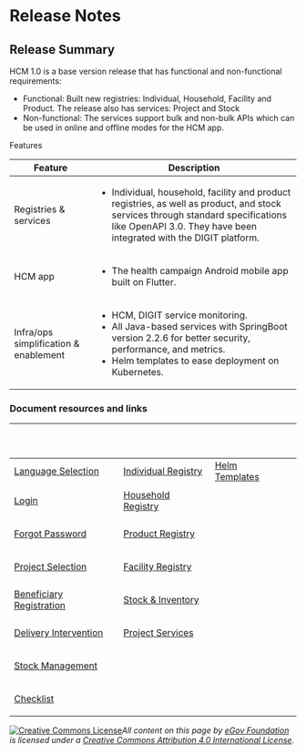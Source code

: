 # Release Notes

## Release Summary&#x20;

HCM 1.0 is a base version release that has functional and non-functional requirements:

* Functional: Built new registries: Individual, Household, Facility and Product. The release also has services: Project and Stock&#x20;
* Non-functional: The services support bulk and non-bulk APIs which can be used in online and offline modes for the HCM app.

Features

| Feature                               | Description                                                                                                                                                                                                            |
| ------------------------------------- | ---------------------------------------------------------------------------------------------------------------------------------------------------------------------------------------------------------------------- |
| Registries & services                 | <ul><li>Individual, household, facility and product registries, as well as product, and stock services through standard specifications like OpenAPI 3.0. They have been integrated with the DIGIT platform.</li></ul>  |
| HCM app                               | <ul><li>The health campaign Android mobile app built on Flutter.</li></ul>                                                                                                                                             |
| Infra/ops simplification & enablement | <ul><li>HCM, DIGIT service monitoring.</li><li>All Java-based services with SpringBoot version 2.2.6 for better security, performance, and metrics.</li><li>Helm templates to ease deployment on Kubernetes.</li></ul> |

### Document resources and links

| <p></p><p><br></p>                                                                                                                   | <p></p><p><br></p>                                                                                           | <p></p><p><br></p>                                                                                                                                                        |   |
| ------------------------------------------------------------------------------------------------------------------------------------ | ------------------------------------------------------------------------------------------------------------ | ------------------------------------------------------------------------------------------------------------------------------------------------------------------------- | - |
| [Language Selection](https://health.digit.org/product/health-campaign-management/hcm-app-user-manual/language-selection)             | [Individual Registry](https://health.digit.org/platform/configuration/hcm-configuration/individual-registry) | [Helm Templates](https://github.com/egovernments/health-campaign-devops/blob/master/deploy-as-code/helm/product-release-charts/Health/dependancy\_chart-health-v1.0.yaml) |   |
| [Login](https://health.digit.org/product/hcm-app-user-manual/login)                                                                  | [Household Registry](https://health.digit.org/platform/configuration/hcm-configuration/household-registry)   | <p><br></p>                                                                                                                                                               |   |
| [Forgot Password](https://health.digit.org/product/health-campaign-management/hcm-app-user-manual/forgot-password)                   | [Product Registry](https://health.digit.org/platform/configuration/hcm-configuration/product-registry)       | <p><br></p>                                                                                                                                                               |   |
| [Project Selection](https://health.digit.org/product/health-campaign-management/hcm-app-user-manual/project-selection)               | [Facility Registry](https://health.digit.org/platform/configuration/hcm-configuration/facility-registry)     | <p><br></p>                                                                                                                                                               |   |
| [Beneficiary Registration](https://health.digit.org/product/health-campaign-management/hcm-app-user-manual/beneficiary-registration) | [Stock & Inventory](https://health.digit.org/platform/configuration/hcm-configuration/stock-and-inventory)   | <p><br></p>                                                                                                                                                               |   |
| [Delivery Intervention](https://health.digit.org/product/health-campaign-management/hcm-app-user-manual/delivery-intervention)       | [Project Services](https://health.digit.org/platform/configuration/hcm-configuration/project-services)       | <p><br></p>                                                                                                                                                               |   |
| [Stock Management](https://health.digit.org/product/health-campaign-management/hcm-app-user-manual/stock-management)                 | <p><br></p>                                                                                                  | <p><br></p>                                                                                                                                                               |   |
| [Checklist](https://health.digit.org/product/health-campaign-management/hcm-app-user-manual/stock-management)                        | <p><br></p>                                                                                                  | <p><br></p>                                                                                                                                                               |   |

[![Creative Commons License](https://i.creativecommons.org/l/by/4.0/80x15.png)_​_](http://creativecommons.org/licenses/by/4.0/)_All content on this page by_ [_eGov Foundation_](https://egov.org.in/) _is licensed under a_ [_Creative Commons Attribution 4.0 International License_](http://creativecommons.org/licenses/by/4.0/)_._
